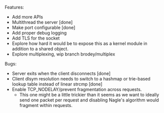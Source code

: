 Features:
- Add more APIs
- Multithread the server [done]
- Make port configurable [done]
- Add proper debug logging
- Add TLS for the socket
- Explore how hard it would be to expose this as a kernel module in addition to a shared object.
- Explore multiplexing, wip branch brodey/multiplex

Bugs:
- Server exits when the client disconnects [done]
- Client dlsym resolution needs to switch to a hashmap or trie-based lookup table instead of linear strcmp [done]
- Enable TCP_NODELAY/prevent fragmentation across requests.
  - This one might be a little trickier than it seems as we want to ideally send one packet per request and disabling Nagle's algorithm would fragment within requests.
